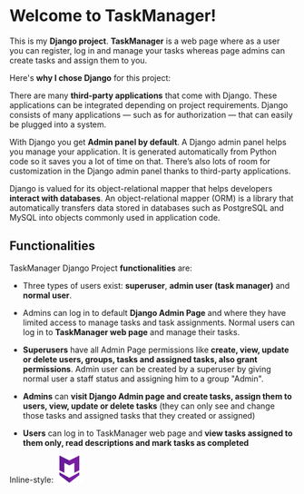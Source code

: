 
# Welcome to TaskManager!

This is my **Django project**. **TaskManager** is a web page where as a user you can register, log in and manage your tasks whereas page admins can create tasks and assign them to you.

Here's **why I chose Django** for this project:

There are many **third-party applications** that come with Django. These applications can be integrated depending on project requirements. Django consists of many applications — such as for authorization — that can easily be plugged into a system.

With Django you get **Admin panel by default**. A Django admin panel helps you manage your application. It is generated automatically from Python code so it saves you a lot of time on that. There’s also lots of room for customization in the Django admin panel thanks to third-party applications.

Django is valued for its object-relational mapper that helps developers **interact with databases**. An object-relational mapper (ORM) is a library that automatically transfers data stored in databases such as PostgreSQL and MySQL into objects commonly used in application code.

## Functionalities

TaskManager Django Project **functionalities** are:
-   Three types of users exist: **superuser**, **admin user (task manager)** and **normal user**. 

- Admins can  log in to default **Django Admin Page** and where they have limited access to manage tasks and task assignments. Normal users can log in to **TaskManager web page** and manage their tasks.
-  **Superusers** have all Admin Page permissions like **create, view, update or delete users, groups, tasks and assigned tasks, also grant permissions**.  Admin user can be created by a superuser by giving normal user a staff status and assigning him to a group "Admin".
-   **Admins** can **visit Django Admin page and create tasks, assign them to users, view, update or delete tasks** (they can only see and change those tasks and assigned tasks that they created or assigned)
-  **Users** can log in to TaskManager web page and **view tasks assigned to them only, read descriptions and mark tasks as completed**

Inline-style: 
![alt text](https://github.com/adam-p/markdown-here/raw/master/src/common/images/icon48.png "Logo Title Text 1")
